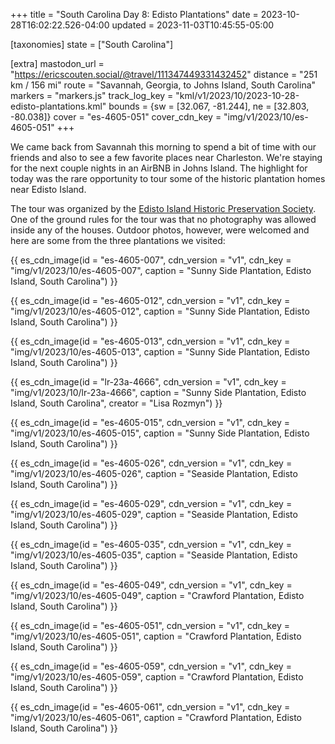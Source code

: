 +++
title = "South Carolina Day 8: Edisto Plantations"
date = 2023-10-28T16:02:22.526-04:00
updated = 2023-11-03T10:45:55-05:00

[taxonomies]
state = ["South Carolina"]

[extra]
mastodon_url = "https://ericscouten.social/@travel/111347449331432452"
distance = "251 km / 156 mi"
route = "Savannah, Georgia, to Johns Island, South Carolina"
markers = "markers.js"
track_log_key = "kml/v1/2023/10/2023-10-28-edisto-plantations.kml"
bounds = {sw = [32.067, -81.244], ne = [32.803, -80.038]}
cover = "es-4605-051"
cover_cdn_key = "img/v1/2023/10/es-4605-051"
+++

We came back from Savannah this morning to spend a bit of time with our friends and also to see a few favorite places near Charleston. We're staying for the next couple nights in an AirBNB in Johns Island. The highlight for today was the rare opportunity to tour some of the historic plantation homes near Edisto Island.

<!-- more -->

The tour was organized by the [Edisto Island Historic Preservation Society](https://coastalcommunityfoundation.org/edisto-island-historic-preservation-society/). One of the ground rules for the tour was that no photography was allowed inside any of the houses. Outdoor photos, however, were welcomed and here are some from the three plantations we visited:

{{ es_cdn_image(id = "es-4605-007", cdn_version = "v1", cdn_key = "img/v1/2023/10/es-4605-007", caption = "Sunny Side Plantation, Edisto Island, South Carolina") }}

{{ es_cdn_image(id = "es-4605-012", cdn_version = "v1", cdn_key = "img/v1/2023/10/es-4605-012", caption = "Sunny Side Plantation, Edisto Island, South Carolina") }}

{{ es_cdn_image(id = "es-4605-013", cdn_version = "v1", cdn_key = "img/v1/2023/10/es-4605-013", caption = "Sunny Side Plantation, Edisto Island, South Carolina") }}

{{ es_cdn_image(id = "lr-23a-4666", cdn_version = "v1", cdn_key = "img/v1/2023/10/lr-23a-4666", caption = "Sunny Side Plantation, Edisto Island, South Carolina", creator = "Lisa Rozmyn") }}

{{ es_cdn_image(id = "es-4605-015", cdn_version = "v1", cdn_key = "img/v1/2023/10/es-4605-015", caption = "Sunny Side Plantation, Edisto Island, South Carolina") }}

{{ es_cdn_image(id = "es-4605-026", cdn_version = "v1", cdn_key = "img/v1/2023/10/es-4605-026", caption = "Seaside Plantation, Edisto Island, South Carolina") }}

{{ es_cdn_image(id = "es-4605-029", cdn_version = "v1", cdn_key = "img/v1/2023/10/es-4605-029", caption = "Seaside Plantation, Edisto Island, South Carolina") }}

{{ es_cdn_image(id = "es-4605-035", cdn_version = "v1", cdn_key = "img/v1/2023/10/es-4605-035", caption = "Seaside Plantation, Edisto Island, South Carolina") }}

{{ es_cdn_image(id = "es-4605-049", cdn_version = "v1", cdn_key = "img/v1/2023/10/es-4605-049", caption = "Crawford Plantation, Edisto Island, South Carolina") }}

{{ es_cdn_image(id = "es-4605-051", cdn_version = "v1", cdn_key = "img/v1/2023/10/es-4605-051", caption = "Crawford Plantation, Edisto Island, South Carolina") }}

{{ es_cdn_image(id = "es-4605-059", cdn_version = "v1", cdn_key = "img/v1/2023/10/es-4605-059", caption = "Crawford Plantation, Edisto Island, South Carolina") }}

{{ es_cdn_image(id = "es-4605-061", cdn_version = "v1", cdn_key = "img/v1/2023/10/es-4605-061", caption = "Crawford Plantation, Edisto Island, South Carolina") }}
